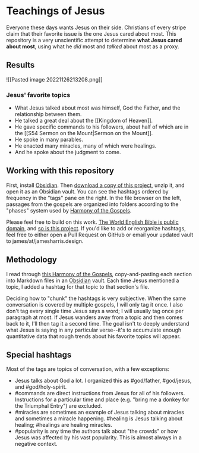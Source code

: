 # Teachings of Jesus

Everyone these days wants Jesus on their side. Christians of every stripe claim that their favorite issue is the one Jesus cared about most. This repository is a very unscientific attempt to determine **what Jesus cared about most**, using what he *did* most and *talked* about most as a proxy.

## Results
![[Pasted image 20221126213208.png]]
### Jesus' favorite topics

- What Jesus talked about most was himself, God the Father, and the relationship between them.
- He talked a great deal about the [[Kingdom of Heaven]].
- He gave specific commands to his followers, about half of which are in the [[S54 Sermon on the Mount|Sermon on the Mount]].
- He spoke in many parables.
- He enacted many miracles, many of which were healings.
- And he spoke about the judgment to come.

## Working with this repository

First, install [Obsidian](https://obsidian.md). Then [download a copy of this project](https://github.com/DawnPaladin/Teachings-of-Jesus/archive/refs/heads/main.zip), unzip it, and open it as an Obsidian vault. You can see the hashtags ordered by frequency in the "tags" pane on the right. In the file browser on the left, passages from the gospels are organized into folders according to the "phases" system used by [Harmony of the Gospels](http://harmony.bible/harmony-of-the-gospels/).

Please feel free to build on this work. [The World English Bible is public domain](https://ebible.org/web/webfaq.htm#MayIUse), and [so is this project](LICENSE.md). If you'd like to add or reorganize hashtags, feel free to either open a Pull Request on GitHub or email your updated vault to james/at/jamesharris.design.

## Methodology

I read through [this Harmony of the Gospels](http://harmony.bible/harmony-of-the-gospels/), copy-and-pasting each section into Markdown files in an [Obsidian](https://obsidian.md) vault. Each time Jesus mentioned a topic, I added a hashtag for that topic to that section's file.

Deciding how to "chunk" the hashtags is very subjective. When the same conversation is covered by multiple gospels, I will only tag it once. I also don't tag every single time Jesus says a word; I will usually tag once per paragraph at most. If Jesus wanders away from a topic and then comes back to it, I'll then tag it a second time. The goal isn't to deeply understand what Jesus is saying in any particular verse--it's to accumulate enough quantitative data that rough trends about his favorite topics will appear.

## Special hashtags

Most of the tags are topics of conversation, with a few exceptions:

- Jesus talks about God a lot. I organized this as #god/father, #god/jesus, and #god/holy-spirit. 
- #commands are direct instructions from Jesus for all of his followers. Instructions for a particular time and place (e.g. "bring me a donkey for the Triumphal Entry") are excluded.
- #miracles are sometimes an example of Jesus talking about miracles and sometimes a miracle happening. #healing is Jesus talking about healing; #healings are healing miracles.
- #popularity is any time the authors talk about "the crowds" or how Jesus was affected by his vast popularity. This is almost always in a negative context.
